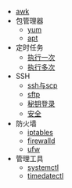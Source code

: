 * [awk](/awk.md)
* 包管理器
    * [yum](/yum.md)
    * [apt](/apt.md)
* 定时任务
    * [执行一次](/at.md)
    * [执行多次](/crontab.md)
* SSH
    * [ssh与scp](/ssh-and-scp.md)
    * [sftp](/sftp.md)
    * [秘钥登录](/ssh-login-without-password.md)
    * [安全](/linux-ssh-change-port-and-prohibit-password.md)
* 防火墙
    * [iptables](/firewall-iptables.md)
    * [firewalld](firewall-firewalld.md)
    * [ufw](/firewall-ufw.md)
* 管理工具
    * [systemctl](/systemctl.md)
    * [timedatectl](/timedatectl.md)
